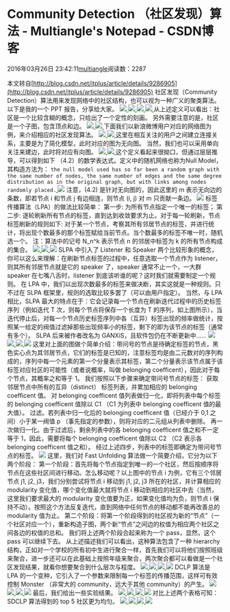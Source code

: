 
# Community Detection （社区发现）算法 - Multiangle's Notepad - CSDN博客


2016年03月26日 23:42:11[multiangle](https://me.csdn.net/u014595019)阅读数：2287


本文转自[http://blog.csdn.net/itplus/article/details/9286905](http://blog.csdn.net/itplus/article/details/9286905)
社区发现（Community Detection）算法用来发现网络中的社区结构，也可以视为一种广义的聚类算法。以下是我的一个 PPT 报告，分享给大家。
![](https://img-blog.csdn.net/20130710080810828)[ ](https://img-blog.csdn.net/20130710080810828)
![](https://img-blog.csdn.net/20130710080827046)[ ](https://img-blog.csdn.net/20130710080827046)
![](https://img-blog.csdn.net/20130710080848421)[ ](https://img-blog.csdn.net/20130710080848421)
![](https://img-blog.csdn.net/20130710080858906)[ ](https://img-blog.csdn.net/20130710080858906)
从上述定义可以看出：社区是一个比较含糊的概念，只给出了一个定性的刻画。
另外需要注意的是，社区是一个子图，包含顶点和边。
![](https://img-blog.csdn.net/20130710080910046)[ ](https://img-blog.csdn.net/20130710080910046)
![](https://img-blog.csdn.net/20130710080925218)[ ](https://img-blog.csdn.net/20130710080925218)
下面我们以新浪微博用户对应的网络图为例，来介绍相应的社区发现算法。
![](https://img-blog.csdn.net/20130710230336437)[ ](https://img-blog.csdn.net/20130710230336437)
![](https://img-blog.csdn.net/20130710081002140)[ ](https://img-blog.csdn.net/20130710081002140)
这里在相互关注的用户之间建立连接关系，主要是为了简化模型，此时对应的图为无向图。
当然，我们也可以采用单向关注来建边，此时将对应有向图。
![](https://img-blog.csdn.net/20130710081011421)[ ](https://img-blog.csdn.net/20130710081011421)
![](https://img-blog.csdn.net/20130710081023734)[ ](https://img-blog.csdn.net/20130710081023734)
这个定义看起来很拗口，但通过层层推导，可以得到如下 （4.2）的数学表达式。定义中的随机网络也称为Null Model，其构造方法为：
[
](https://img-blog.csdn.net/20130710081023734)`the null model used has so far been a random graph with the same number of nodes, the same number of edges and the same degree distribution as in the original graph, but with links among nodes randomly placed.`[
](https://img-blog.csdn.net/20130710081023734)![](https://img-blog.csdn.net/20130710081032203)
注意，(4.2) 是针对无向图的，因此这里的 m 表示无向边的条数，即若节点 i 和节点 j 有边相连，则节点 (i, j) 对 m 只贡献一条边。
![](https://img-blog.csdn.net/20130710081045968)
标签传播算法（LPA）的做法比较简单：
第一步: 为所有节点指定一个唯一的标签；
第二步: 逐轮刷新所有节点的标签，直到达到收敛要求为止。对于每一轮刷新，节点标签刷新的规则如下:
对于某一个节点，考察其所有邻居节点的标签，并进行统计，将出现个数最多的那个标签赋给当前节点。当个数最多的标签不唯一时，随机选一个。
注：算法中的记号 N_n^k 表示节点 n 的邻居中标签为 k 的所有节点构成的集合。
![](https://img-blog.csdn.net/20130710081059265)[ ](https://img-blog.csdn.net/20130710081059265)
![](https://img-blog.csdn.net/20130710081109859)[ ](https://img-blog.csdn.net/20130710081109859)
![](https://img-blog.csdn.net/20130710081127656)
SLPA 中引入了 Listener 和 Speaker 两个比较形象的概念，你可以这么来理解：在刷新节点标签的过程中，任意选取一个节点作为 listener，则其所有邻居节点就是它的 speaker 了，speaker 通常不止一个，一大群 speaker 在七嘴八舌时，listener 到底该听谁的呢？这时我们就需要制定一个规则。
在 LPA 中，我们以出现次数最多的标签来做决断，其实这就是一种规则。只不过在 SLPA 框架里，规则的选取比较多罢了（可以由用户指定）。
当然，与 LPA 相比，SLPA 最大的特点在于：它会记录每一个节点在刷新迭代过程中的历史标签序列（例如迭代 T 次，则每个节点将保存一个长度为 T 的序列，如上图所示），当迭代停止后，对每一个节点历史标签序列中各（互异）标签出现的频率做统计，按照某一给定的阀值过滤掉那些出现频率小的标签，剩下的即为该节点的标签（通常有多个）。
SLPA 后来被作者改名为 GANXiS，且软件包仍在不断更新中……
![](https://img-blog.csdn.net/20130710081144093)[ ](https://img-blog.csdn.net/20130710081144093)
![](https://img-blog.csdn.net/20130710081156312)[ ](https://img-blog.csdn.net/20130710081156312)
![](https://img-blog.csdn.net/20130710081217531)[ ](https://img-blog.csdn.net/20130710081217531)
![](https://img-blog.csdn.net/20130710081238796)
这里对上面的图做个简单介绍：带问号的节点是待确定标签的节点，黑色实心点为其邻居节点，它们的标签是已知的，注意标签均是由二元数对的序列构成的，序列中每一个元素的第一个分量表示其标签，第二个分量表示该节点属于该标签对应社区的可能性（或者说概率，叫做 belonging coefficent），因此对于每个节点，其概率之和等于 1。
我们按照以下步骤来确定带问号节点的标签：
获取邻居节点中所有的互异（distinct） 标签列表，并累加相应的 belonging coefficent 值。
对 belonging coefficent 值列表做归一化，即将列表中每个标签的 belonging coefficent 值除以 C1 （C1 为列表中 belonging coefficent 值的最大值）。
过滤。若列表中归一化后的 belonging coefficent 值（已经介于 0,1 之间）小于某一阀值 p （事先指定的参数），则将对应的二元组从列表中删除。
再一次做归一化。由于过滤后，剩余列表中的各 belonging coefficent 值之和不一定等于 1，因此，需要将每个 belonging coefficent 值除以 C2 （C2 表示各 belonging coefficent 值之和）。
经过上述四步，列表中的标签即确定为带问号节点的标签。
![](https://img-blog.csdn.net/20130710081251046)
这里，我们对 Fast Unfolding 算法做一个简要介绍，它分为以下两个阶段：
第一个阶段：首先将每个节点指定到唯一的一个社区，然后按顺序将节点在这些社区间进行移动。怎么移动呢？以上图中的节点 i 为例，它有三个邻居节点 j1, j2, j3，我们分别尝试将节点 i 移动到 j1, j2, j3 所在的社区，并计算相应的 modularity 变化值，哪个变化值最大就将节点 i 移动到相应的社区中去（当然，这里我们要求最大的 modularity 变化值要为正，如果变化值均为负，则节点 i 保持不动）。按照这个方法反复迭代，直到网络中任何节点的移动都不能再改善总的 modularity 值为止。
第二个阶段：将第一个阶段得到的社区视为新的“节点”（一个社区对应一个），重新构造子图，两个新“节点”之间边的权值为相应两个社区之间各边的权值的总和。
我们将上述两个阶段合起来称为一个 pass，显然，这个 pass  可以继续下去。
从上述描述我们可以看出，这种算法包含了一种 hierarchy 结构，正如对一个学校的所有初中生进行聚合一样，首先我们可以将他们按照班级来聚合，进一步还可以在此基础上按照年级来聚合，两次聚合都可以看做是一个社区发现结果，就看你想要聚合到什么层次与程度。
![](https://img-blog.csdn.net/20130710081259937)[ ](https://img-blog.csdn.net/20130710081259937)
![](https://img-blog.csdn.net/20130710081332703)[ ](https://img-blog.csdn.net/20130710081332703)
![](https://img-blog.csdn.net/20130710081600890)[ ](https://img-blog.csdn.net/20130710081600890)
![](https://img-blog.csdn.net/20130710081618796)
DCLP 算法是 LPA 的一个变种，它引入了一个参数来限制每一个标签的传播范围，这样可有效控制 Monster （非常大的 community，远大于其他 community）的产生。
![](https://img-blog.csdn.net/20130710081635531)[ ](https://img-blog.csdn.net/20130710081635531)
![](https://img-blog.csdn.net/20130710081646109)[ ](https://img-blog.csdn.net/20130710081646109)
![](https://img-blog.csdn.net/20130710081702781)[ ](https://img-blog.csdn.net/20130710081702781)
![](https://img-blog.csdn.net/20130710081715531)
最后，我们给出一些实验结果。
![](https://img-blog.csdn.net/20130710081724640)[ ](https://img-blog.csdn.net/20130710081724640)
![](https://img-blog.csdn.net/20130710081736234)[ ](https://img-blog.csdn.net/20130710081736234)
![](https://img-blog.csdn.net/20130710081736234)[ ](https://img-blog.csdn.net/20130710081736234)
![](https://img-blog.csdn.net/20130710081752343)
对比上述两个表格可知：SDCLP 算法得到的 top 5 社区更为均匀。
![](https://img-blog.csdn.net/20130710081804093)[ ](https://img-blog.csdn.net/20130710081804093)
![](https://img-blog.csdn.net/20130710081813234)[ ](https://img-blog.csdn.net/20130710081813234)
![](https://img-blog.csdn.net/20130710081820625)[ ](https://img-blog.csdn.net/20130710081820625)
![](https://img-blog.csdn.net/20130710081842812)
[
						](https://img-blog.csdn.net/20130710081820625)
[
	](https://img-blog.csdn.net/20130710081820625)
[
  ](https://img-blog.csdn.net/20130710081813234)